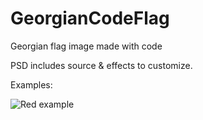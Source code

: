 # GeorgianCodeFlag
Georgian flag image made with code

PSD includes source & effects to customize.

Examples:

![Red example](GeoRedFlag.jpg?raw=true)
